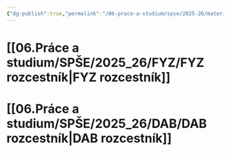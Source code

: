 ```yaml
---
{"dg-publish":true,"permalink":"/06-prace-a-studium/spse/2025-26/materialy-rozcestnik/","tags":["gardenEntry"],"created":"2025-09-05T01:53:10.746+02:00","updated":"2025-07-10T13:57:43.208+02:00"}
---
```


# [[06.Práce a studium/SPŠE/2025_26/FYZ/FYZ rozcestník\|FYZ rozcestník]]
# [[06.Práce a studium/SPŠE/2025_26/DAB/DAB rozcestník\|DAB rozcestník]]